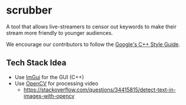 # scrubber

A tool that allows live-streamers to censor out keywords to make their stream more friendly to younger audiences.

We encourage our contributors to follow the [Google's C++ Style Guide](https://google.github.io/styleguide/cppguide.html).

## Tech Stack Idea

- Use [ImGui](https://github.com/ocornut/imgui) for the GUI (C++)
- Use [OpenCV](https://github.com/opencv/opencv) for processing video
  - https://stackoverflow.com/questions/34415815/detect-text-in-images-with-opencv
